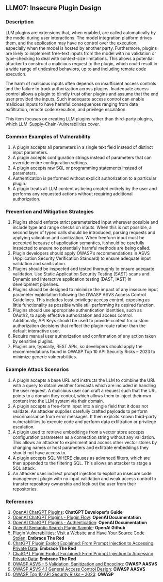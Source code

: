 ## LLM07: Insecure Plugin Design

### Description

LLM plugins are extensions that, when enabled, are called automatically by the model during user interactions. The model integration platform drives them,  and the application may have no control over the execution, especially when the model is hosted by another party. Furthermore, plugins are likely to implement free-text inputs from the model with no validation or type-checking to deal with context-size limitations. This allows a potential attacker to construct a malicious request to the plugin, which could result in a wide range of undesired behaviors, up to and including remote code execution.

The harm of malicious inputs often depends on insufficient access controls and the failure to track authorization across plugins. Inadequate access control allows a plugin to blindly trust other plugins and assume that the end user provided the inputs. Such inadequate access control can enable malicious inputs to have harmful consequences ranging from data exfiltration, remote code execution, and privilege escalation.

This item focuses on creating LLM plugins rather than third-party plugins, which LLM-Supply-Chain-Vulnerabilities cover.

### Common Examples of Vulnerability

1. A plugin accepts all parameters in a single text field instead of distinct input parameters.
2. A plugin accepts configuration strings instead of parameters that can override entire configuration settings.
3. A plugin accepts raw SQL or programming statements instead of parameters.
4. Authentication is performed without explicit authorization to a particular plugin.
5. A plugin treats all LLM content as being created entirely by the user and performs any requested actions without requiring additional authorization.

### Prevention and Mitigation Strategies

1. Plugins should enforce strict parameterized input wherever possible and include type and range checks on inputs. When this is not possible, a second layer of typed calls should be introduced, parsing requests and applying validation and sanitization. When freeform input must be accepted because of application semantics, it should be carefully inspected to ensure no potentially harmful methods are being called.
2. Plugin developers should apply OWASP’s recommendations in ASVS (Application Security Verification Standard) to ensure adequate input validation and sanitization.
3. Plugins should be inspected and tested thoroughly to ensure adequate validation. Use Static Application Security Testing (SAST) scans and Dynamic and Interactive application testing (DAST, IAST) in development pipelines.
4. Plugins should be designed to minimize the impact of any insecure input parameter exploitation following the OWASP ASVS Access Control Guidelines. This includes least-privilege access control, exposing as little functionality as possible while still performing its desired function.
5. Plugins should use appropriate authentication identities, such as OAuth2, to apply effective authorization and access control. Additionally, API Keys should be used to provide context for custom authorization decisions that reflect the plugin route rather than the default interactive user.
6. Require manual user authorization and confirmation of any action taken by sensitive plugins.
7. Plugins are, typically, REST APIs, so developers should apply the recommendations found in OWASP Top 10 API Security Risks – 2023 to minimize generic vulnerabilities.

### Example Attack Scenarios

1. A plugin accepts a base URL and instructs the LLM to combine the URL with a query to obtain weather forecasts which are included in handling the user request. A malicious user can craft a request such that the URL points to a domain they control, which allows them to inject their own content into the LLM system via their domain.
2. A plugin accepts a free-form input into a single field that it does not validate. An attacker supplies carefully crafted payloads to perform reconnaissance from error messages. It then exploits known third-party vulnerabilities to execute code and perform data exfiltration or privilege escalation.
3. A plugin used to retrieve embeddings from a vector store accepts configuration parameters as a connection string without any validation. This allows an attacker to experiment and access other vector stores by changing names or host parameters and exfiltrate embeddings they should not have access to.
4. A plugin accepts SQL WHERE clauses as advanced filters, which are then appended to the filtering SQL. This allows an attacker to stage a SQL attack.
5. An attacker uses indirect prompt injection to exploit an insecure code management plugin with no input validation and weak access control to transfer repository ownership and lock out the user from their repositories.

### References

1. [OpenAI ChatGPT Plugins](https://platform.openai.com/docs/plugins/introduction): **ChatGPT Developer’s Guide**
2. [OpenAI ChatGPT Plugins - Plugin Flow](https://platform.openai.com/docs/plugins/introduction/plugin-flow): **OpenAI Documentation**
3. [OpenAI ChatGPT Plugins - Authentication](https://platform.openai.com/docs/plugins/authentication/service-level): **OpenAI Documentation**
4. [OpenAI Semantic Search Plugin Sample](https://github.com/openai/chatgpt-retrieval-plugin): **OpenAI Github**
5. [Plugin Vulnerabilities: Visit a Website and Have Your Source Code Stolen](https://embracethered.com/blog/posts/2023/chatgpt-plugin-vulns-chat-with-code/): **Embrace The Red**
6. [ChatGPT Plugin Exploit Explained: From Prompt Injection to Accessing Private Data](https://embracethered.com/blog/posts/2023/chatgpt-cross-plugin-request-forgery-and-prompt-injection./): **Embrace The Red**
7. [ChatGPT Plugin Exploit Explained: From Prompt Injection to Accessing Private Data](https://embracethered.com/blog/posts/2023/chatgpt-cross-plugin-request-forgery-and-prompt-injection./): **Embrace The Red**
8. [OWASP ASVS - 5 Validation, Sanitization and Encoding](https://owasp-aasvs4.readthedocs.io/en/latest/V5.html#validation-sanitization-and-encoding): **OWASP AASVS**
9. [OWASP ASVS 4.1 General Access Control Design](https://owasp-aasvs4.readthedocs.io/en/latest/V4.1.html#general-access-control-design): **OWASP AASVS**
10. [OWASP Top 10 API Security Risks – 2023](https://owasp.org/API-Security/editions/2023/en/0x11-t10/): **OWASP**
